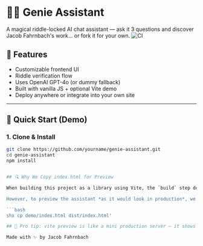 # 🧞‍♂️ Genie Assistant

A magical riddle-locked AI chat assistant — ask it 3 questions and discover Jacob Fahrnbach's work... or fork it for your own.
![CI](https://github.com/fahrnbach/genie-assistant/actions/workflows/ci.yml/badge.svg)

## 🌟 Features

- Customizable frontend UI
- Riddle verification flow
- Uses OpenAI GPT-4o (or dummy fallback)
- Built with vanilla JS + optional Vite demo
- Deploy anywhere or integrate into your own site

---

## 🚀 Quick Start (Demo)

### 1. Clone & Install
```bash
git clone https://github.com/yourname/genie-assistant.git
cd genie-assistant
npm install


## 🔍 Why We Copy index.html for Preview

When building this project as a library using Vite, the `build` step does **not** include the demo HTML file by default. This is intentional — Vite assumes you're publishing a JS library, not a website.

However, to preview the assistant *as it would look in production*, we copy the `demo/index.html` file into the `dist/` folder after build using this command:

```bash
shx cp demo/index.html dist/index.html'

## 🎯 Pro tip: vite preview is like a mini production server — it shows you exactly what your site will look like after deploy.

Made with ✨ by Jacob Fahrnbach